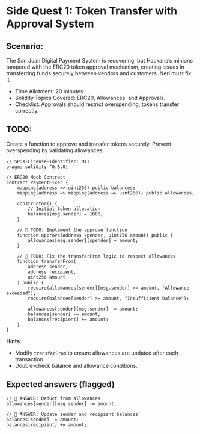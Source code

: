 # Side Quest 1: Token Transfer with Approval System

## Scenario:

The San Juan Digital Payment System is recovering, but Hackana’s minions tampered with the ERC20 token approval mechanism, creating issues in transferring funds securely between vendors and customers. Neri must fix it.

- Time Allotment: 20 minutes
- Solidity Topics Covered: ERC20, Allowances, and Approvals.
- Checklist: Approvals should restrict overspending; tokens transfer correctly.

## TODO:

Create a function to approve and transfer tokens securely.
Prevent overspending by validating allowances.

```
// SPDX-License-Identifier: MIT
pragma solidity ^0.8.0;

// ERC20 Mock Contract
contract PaymentFixer {
    mapping(address => uint256) public balances;
    mapping(address => mapping(address => uint256)) public allowances;

    constructor() {
        // Initial token allocation
        balances[msg.sender] = 1000;
    }

    // 🚩 TODO: Implement the approve function
    function approve(address spender, uint256 amount) public {
        allowances[msg.sender][spender] = amount;
    }

    // 🚩 TODO: Fix the transferFrom logic to respect allowances
    function transferFrom(
        address sender,
        address recipient,
        uint256 amount
    ) public {
        require(allowances[sender][msg.sender] >= amount, "Allowance exceeded");
        require(balances[sender] >= amount, "Insufficient balance");

        allowances[sender][msg.sender] -= amount;
        balances[sender] -= amount;
        balances[recipient] += amount;
    }
}

```

**Hints:**

- Modify `transferFrom` to ensure allowances are updated after each transaction.
- Double-check balance and allowance conditions.

## Expected answers (flagged)

```
// 🚩 ANSWER: Deduct from allowances
allowances[sender][msg.sender] -= amount;

// 🚩 ANSWER: Update sender and recipient balances
balances[sender] -= amount;
balances[recipient] += amount;
```
